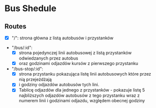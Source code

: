 # Bus Shedule

## Routes

- [x] "/": strona główna z listą autobusów i przystanków
- "/bus/:id":
  - [x] strona pojedynczej linii autobusowej z listą przystanków odwiedzanych przez autobus
  - [x] oraz godzinami odjazdów kursów z pierwszego przystanku
- "/bus-stop/:id": 
  - [x] strona przystanku pokazująca listę linii autobusowych które przez nią przejeżdżają 
  - [x] i godziny odjazdów autobusów tych lini. 
  - [x] Tablicę odjazdów dla jednego z przystanków - pokazuje listę 5 najbliższych odjazdów autobusów z tego przystanku wraz z numerem linii i godzinami odjazdu, względem obecnej godziny

